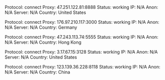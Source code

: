 Protocol: connect
Proxy: 47.251.122.81:8888
Status: working
IP: N/A
Anon: N/A
Server: N/A
Country: United States

Protocol: connect
Proxy: 176.97.210.117:3000
Status: working
IP: N/A
Anon: N/A
Server: N/A
Country: Germany

Protocol: connect
Proxy: 47.243.113.74:5555
Status: working
IP: N/A
Anon: N/A
Server: N/A
Country: Hong Kong

Protocol: connect
Proxy: 3.17.67.15:3128
Status: working
IP: N/A
Anon: N/A
Server: N/A
Country: United States

Protocol: connect
Proxy: 123.139.36.228:8118
Status: working
IP: N/A
Anon: N/A
Server: N/A
Country: China

